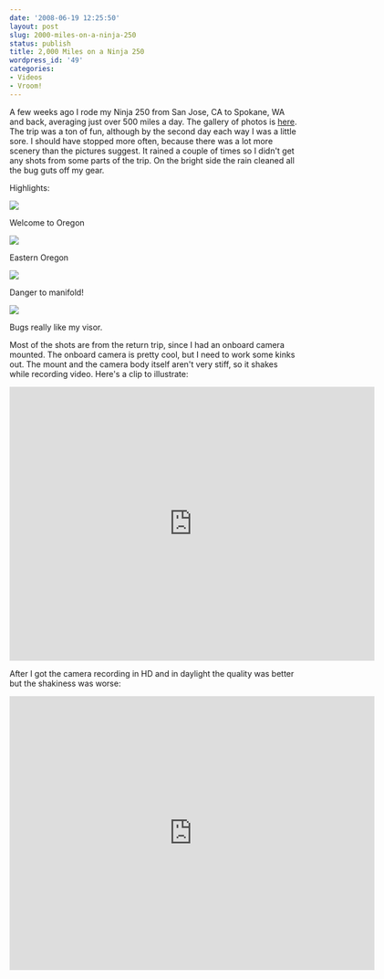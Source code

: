 ```yaml
---
date: '2008-06-19 12:25:50'
layout: post
slug: 2000-miles-on-a-ninja-250
status: publish
title: 2,000 Miles on a Ninja 250
wordpress_id: '49'
categories:
- Videos
- Vroom!
---
```


A few weeks ago I rode my Ninja 250 from San Jose, CA to Spokane, WA and back, averaging just over 500 miles a day. The gallery of photos is [here](/photos/motorcycle_trip/). The trip was a ton of fun, although by the second day each way I was a little sore. I should have stopped more often, because there was a lot more scenery than the pictures suggest. It rained a couple of times so I didn't get any shots from some parts of the trip. On the bright side the rain cleaned all the bug guts off my gear.

Highlights:

![](/photos/motorcycle_trip/file0024.jpg)

Welcome to Oregon

[![](/photos/motorcycle_trip/file0040.jpg)](/photos/motorcycle_trip/file0040.jpg)

Eastern Oregon

![](/photos/motorcycle_trip/file0187.jpg)

Danger to manifold!

[![](/photos/motorcycle_trip/img_0223.jpg)](/photos/motorcycle_trip/img_0223.jpg)

Bugs really like my visor.

Most of the shots are from the return trip, since I had an onboard camera mounted. The onboard camera is pretty cool, but I need to work some kinks out. The mount and the camera body itself aren't very stiff, so it shakes while recording video. Here's a clip to illustrate: 

<embed src="http://www.youtube.com/v/DzqfTr7OuMQ?version=3&amp;hl=en_US&amp;rel=0" width="640" height="480" allowscriptaccess="always" allowfullscreen="true" type="application/x-shockwave-flash" />

After I got the camera recording in HD and in daylight the quality was better but the shakiness was worse:

<embed src="http://www.youtube.com/v/YOAXXsFjzrI?version=3&amp;hl=en_US&amp;rel=0" width="640" height="480" allowscriptaccess="always" allowfullscreen="true" type="application/x-shockwave-flash" />
